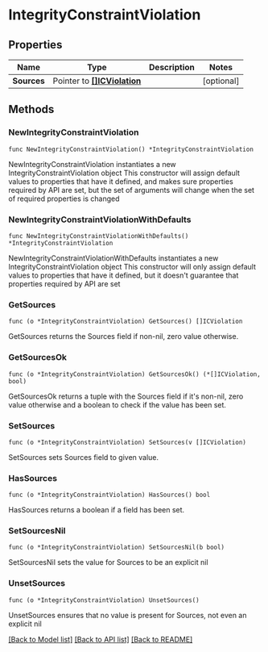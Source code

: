 # IntegrityConstraintViolation

## Properties

Name | Type | Description | Notes
------------ | ------------- | ------------- | -------------
**Sources** | Pointer to [**[]ICViolation**](ICViolation.md) |  | [optional] 

## Methods

### NewIntegrityConstraintViolation

`func NewIntegrityConstraintViolation() *IntegrityConstraintViolation`

NewIntegrityConstraintViolation instantiates a new IntegrityConstraintViolation object
This constructor will assign default values to properties that have it defined,
and makes sure properties required by API are set, but the set of arguments
will change when the set of required properties is changed

### NewIntegrityConstraintViolationWithDefaults

`func NewIntegrityConstraintViolationWithDefaults() *IntegrityConstraintViolation`

NewIntegrityConstraintViolationWithDefaults instantiates a new IntegrityConstraintViolation object
This constructor will only assign default values to properties that have it defined,
but it doesn't guarantee that properties required by API are set

### GetSources

`func (o *IntegrityConstraintViolation) GetSources() []ICViolation`

GetSources returns the Sources field if non-nil, zero value otherwise.

### GetSourcesOk

`func (o *IntegrityConstraintViolation) GetSourcesOk() (*[]ICViolation, bool)`

GetSourcesOk returns a tuple with the Sources field if it's non-nil, zero value otherwise
and a boolean to check if the value has been set.

### SetSources

`func (o *IntegrityConstraintViolation) SetSources(v []ICViolation)`

SetSources sets Sources field to given value.

### HasSources

`func (o *IntegrityConstraintViolation) HasSources() bool`

HasSources returns a boolean if a field has been set.

### SetSourcesNil

`func (o *IntegrityConstraintViolation) SetSourcesNil(b bool)`

 SetSourcesNil sets the value for Sources to be an explicit nil

### UnsetSources
`func (o *IntegrityConstraintViolation) UnsetSources()`

UnsetSources ensures that no value is present for Sources, not even an explicit nil

[[Back to Model list]](../README.md#documentation-for-models) [[Back to API list]](../README.md#documentation-for-api-endpoints) [[Back to README]](../README.md)



